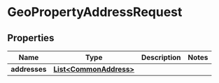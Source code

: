 
# GeoPropertyAddressRequest

## Properties
Name | Type | Description | Notes
------------ | ------------- | ------------- | -------------
**addresses** | [**List&lt;CommonAddress&gt;**](CommonAddress.md) |  | 



